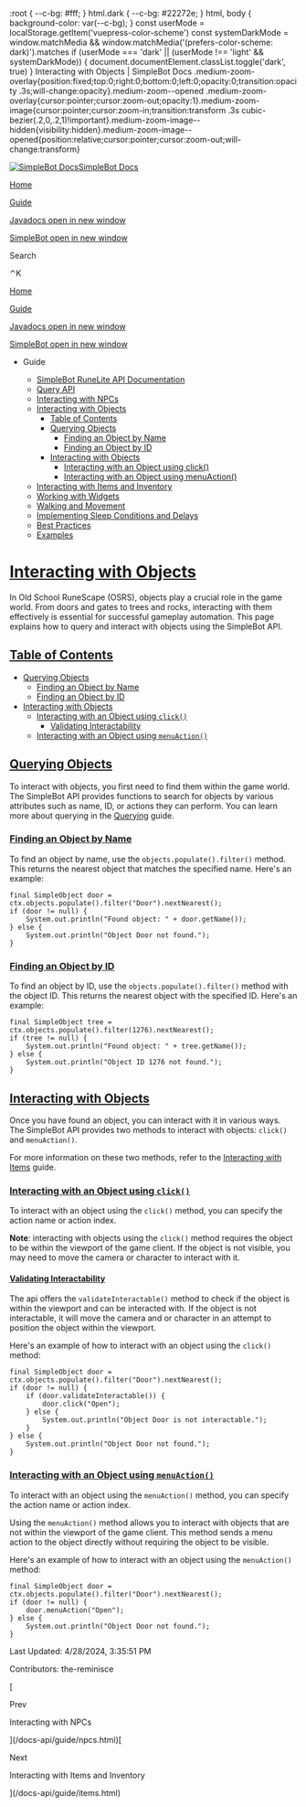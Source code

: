    :root { --c-bg: #fff; } html.dark { --c-bg: #22272e; } html, body { background-color: var(--c-bg); } const userMode = localStorage.getItem('vuepress-color-scheme') const systemDarkMode = window.matchMedia && window.matchMedia('(prefers-color-scheme: dark)').matches if (userMode === 'dark' || (userMode !== 'light' && systemDarkMode)) { document.documentElement.classList.toggle('dark', true) } Interacting with Objects | SimpleBot Docs    .medium-zoom-overlay{position:fixed;top:0;right:0;bottom:0;left:0;opacity:0;transition:opacity .3s;will-change:opacity}.medium-zoom--opened .medium-zoom-overlay{cursor:pointer;cursor:zoom-out;opacity:1}.medium-zoom-image{cursor:pointer;cursor:zoom-in;transition:transform .3s cubic-bezier(.2,0,.2,1)!important}.medium-zoom-image--hidden{visibility:hidden}.medium-zoom-image--opened{position:relative;cursor:pointer;cursor:zoom-out;will-change:transform}

[![SimpleBot Docs](/docs-api/assets/sb-logo.png)SimpleBot Docs](/docs-api/)

[Home](/docs-api/)

[Guide](/docs-api/guide/)

[Javadocs open in new window](https://simplebot.org/docs/)

[SimpleBot open in new window](https://simplebot.org/)

Search

⌃K

[Home](/docs-api/)

[Guide](/docs-api/guide/)

[Javadocs open in new window](https://simplebot.org/docs/)

[SimpleBot open in new window](https://simplebot.org/)

*   Guide
    
    *   [SimpleBot RuneLite API Documentation](/docs-api/guide/)
    *   [Query API](/docs-api/guide/query.html)
    *   [Interacting with NPCs](/docs-api/guide/npcs.html)
    *   [Interacting with Objects](/docs-api/guide/objects.html)
        *   [Table of Contents](#table-of-contents)
        *   [Querying Objects](#querying-objects)
            *   [Finding an Object by Name](#finding-an-object-by-name)
            *   [Finding an Object by ID](#finding-an-object-by-id)
        *   [Interacting with Objects](#interacting-with-objects-1)
            *   [Interacting with an Object using click()](#interacting-with-an-object-using-click)
            *   [Interacting with an Object using menuAction()](#interacting-with-an-object-using-menuaction)
    *   [Interacting with Items and Inventory](/docs-api/guide/items.html)
    *   [Working with Widgets](/docs-api/guide/widgets.html)
    *   [Walking and Movement](/docs-api/guide/movement.html)
    *   [Implementing Sleep Conditions and Delays](/docs-api/guide/sleeps-delays.html)
    *   [Best Practices](/docs-api/guide/best-practices.html)
    *   [Examples](/docs-api/guide/examples.html)

[Interacting with Objects](#interacting-with-objects)
=====================================================

In Old School RuneScape (OSRS), objects play a crucial role in the game world. From doors and gates to trees and rocks, interacting with them effectively is essential for successful gameplay automation. This page explains how to query and interact with objects using the SimpleBot API.

[Table of Contents](#table-of-contents)
---------------------------------------

*   [Querying Objects](#querying-objects)
    *   [Finding an Object by Name](#finding-an-object-by-name)
    *   [Finding an Object by ID](#finding-an-object-by-id)
*   [Interacting with Objects](#interacting-with-objects)
    *   [Interacting with an Object using `click()`](#interacting-with-an-object-using-click)
        *   [Validating Interactability](#validating-interactability)
    *   [Interacting with an Object using `menuAction()`](#interacting-with-an-object-using-menuaction)

[Querying Objects](#querying-objects)
-------------------------------------

To interact with objects, you first need to find them within the game world. The SimpleBot API provides functions to search for objects by various attributes such as name, ID, or actions they can perform. You can learn more about querying in the [Querying](/docs-api/guide/query.html) guide.

### [Finding an Object by Name](#finding-an-object-by-name)

To find an object by name, use the `objects.populate().filter()` method. This returns the nearest object that matches the specified name. Here's an example:

    final SimpleObject door = ctx.objects.populate().filter("Door").nextNearest();
    if (door != null) {
        System.out.println("Found object: " + door.getName());
    } else {
        System.out.println("Object Door not found.");
    }
    

### [Finding an Object by ID](#finding-an-object-by-id)

To find an object by ID, use the `objects.populate().filter()` method with the object ID. This returns the nearest object with the specified ID. Here's an example:

    final SimpleObject tree = ctx.objects.populate().filter(1276).nextNearest();
    if (tree != null) {
        System.out.println("Found object: " + tree.getName());
    } else {
        System.out.println("Object ID 1276 not found.");
    }
    

[Interacting with Objects](#interacting-with-objects-1)
-------------------------------------------------------

Once you have found an object, you can interact with it in various ways. The SimpleBot API provides two methods to interact with objects: `click()` and `menuAction()`.

For more information on these two methods, refer to the [Interacting with Items](/docs-api/guide/items.html#interacting-with-items) guide.

### [Interacting with an Object using `click()`](#interacting-with-an-object-using-click)

To interact with an object using the `click()` method, you can specify the action name or action index.

**Note**: interacting with objects using the `click()` method requires the object to be within the viewport of the game client. If the object is not visible, you may need to move the camera or character to interact with it.

#### [Validating Interactability](#validating-interactability)

The api offers the `validateInteractable()` method to check if the object is within the viewport and can be interacted with. If the object is not interactable, it will move the camera and or character in an attempt to position the object within the viewport.

Here's an example of how to interact with an object using the `click()` method:

    final SimpleObject door = ctx.objects.populate().filter("Door").nextNearest();
    if (door != null) {
        if (door.validateInteractable()) {
            door.click("Open");
        } else {
            System.out.println("Object Door is not interactable.");
        }
    } else {
        System.out.println("Object Door not found.");
    }
    

### [Interacting with an Object using `menuAction()`](#interacting-with-an-object-using-menuaction)

To interact with an object using the `menuAction()` method, you can specify the action name or action index.

Using the `menuAction()` method allows you to interact with objects that are not within the viewport of the game client. This method sends a menu action to the object directly without requiring the object to be visible.

Here's an example of how to interact with an object using the `menuAction()` method:

    final SimpleObject door = ctx.objects.populate().filter("Door").nextNearest();
    if (door != null) {
        door.menuAction("Open");
    } else {
        System.out.println("Object Door not found.");
    }
    

Last Updated: 4/28/2024, 3:35:51 PM

Contributors: the-reminisce

[

Prev

Interacting with NPCs

](/docs-api/guide/npcs.html)[

Next

Interacting with Items and Inventory

](/docs-api/guide/items.html)